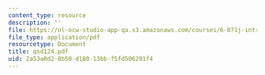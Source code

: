 ```yaml
---
content_type: resource
description: ''
file: https://ol-ocw-studio-app-qa.s3.amazonaws.com/courses/6-071j-introduction-to-electronics-signals-and-measurement-spring-2006/2a53a0d28b50d18013bbf5fd506291f4_qsd124.pdf
file_type: application/pdf
resourcetype: Document
title: qsd124.pdf
uid: 2a53a0d2-8b50-d180-13bb-f5fd506291f4
---
```

